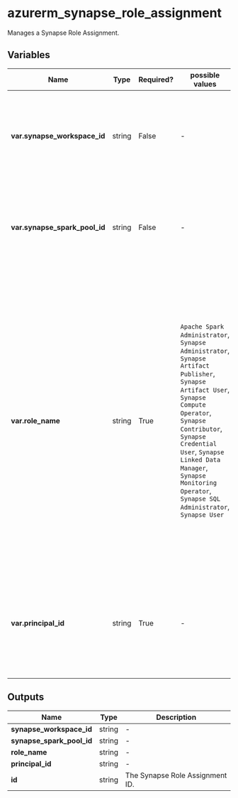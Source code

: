 # azurerm_synapse_role_assignment

Manages a Synapse Role Assignment.

## Variables

| Name | Type | Required? |  possible values |  Description |
| ---- | ---- | --------- |  ----------- | ----------- |
| **var.synapse_workspace_id** | string | False | -  |  The Synapse Workspace which the Synapse Role Assignment applies to. Changing this forces a new resource to be created. | 
| **var.synapse_spark_pool_id** | string | False | -  |  The Synapse Spark Pool which the Synapse Role Assignment applies to. Changing this forces a new resource to be created. | 
| **var.role_name** | string | True | `Apache Spark Administrator`, `Synapse Administrator`, `Synapse Artifact Publisher`, `Synapse Artifact User`, `Synapse Compute Operator`, `Synapse Contributor`, `Synapse Credential User`, `Synapse Linked Data Manager`, `Synapse Monitoring Operator`, `Synapse SQL Administrator`, `Synapse User`  |  The Role Name of the Synapse Built-In Role. Possible values are `Apache Spark Administrator`, `Synapse Administrator`, `Synapse Artifact Publisher`, `Synapse Artifact User`, `Synapse Compute Operator`, `Synapse Contributor`, `Synapse Credential User`, `Synapse Linked Data Manager`, `Synapse Monitoring Operator`, `Synapse SQL Administrator` and `Synapse User`. Changing this forces a new resource to be created. | 
| **var.principal_id** | string | True | -  |  The ID of the Principal (User, Group or Service Principal) to assign the Synapse Role Definition to. Changing this forces a new resource to be created. | 



## Outputs

| Name | Type | Description |
| ---- | ---- | --------- | 
| **synapse_workspace_id** | string  | - | 
| **synapse_spark_pool_id** | string  | - | 
| **role_name** | string  | - | 
| **principal_id** | string  | - | 
| **id** | string  | The Synapse Role Assignment ID. | 